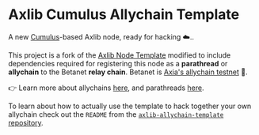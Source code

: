 # Axlib Cumulus Allychain Template

A new [Cumulus](https://github.com/axiatech/cumulus/)-based Axlib node, ready for hacking ☁️..

This project is a fork of the [Axlib Node Template](https://github.com/axlib-developer-hub/axlib-node-template)
modified to include dependencies required for registering this node as a **parathread** or
**allychain** to the Betanet **relay chain**.
Betanet is [Axia's allychain testnet](https://axia.network/blog/introducing-betanet-axias-allychain-testnet/) 👑.

👉 Learn more about allychains [here](https://wiki.axia.network/docs/learn-allychains), and
parathreads [here](https://wiki.axia.network/docs/learn-parathreads).

To learn about how to actually use the template to hack together your own allychain check out the
`README` from the [`axlib-allychain-template` repository](https://github.com/axlib-developer-hub/axlib-allychain-template/).
